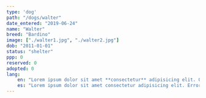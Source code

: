 ```yaml
---
type: 'dog'
path: "/dogs/walter"
date_entered: "2019-06-24"
name: "Walter"
breed: "Bardino"
image: ["./walter1.jpg", "./walter2.jpg"]
dob: "2011-01-01"
status: "shelter"
ppp: 0
reserved: 0
adopted: 0
lang: 
    en: "Lorem ipsum dolor sit amet **consectetur** adipisicing elit. Quisquam, aperiam. Facilis officiis hic nihil! Magni quas beatae eum eligendi voluptate non fugit accusantium vel recusandae officia, facilis laborum ipsum neque suscipit nesciunt error, atque eaque ipsam voluptas voluptatum. Aspernatur expedita neque atque fugiat quos molestias ea accusantium perspiciatis adipisci saepe?\n\nLorem, ipsum dolor sit amet consectetur adipisicing elit. Delectus at nihil dicta, distinctio, vel optio nobis nam ab neque exercitationem illo doloremque adipisci quas accusamus sed consequuntur provident, dignissimos vitae quia deserunt quod itaque praesentium? Temporibus, dolorem delectus quas voluptates repellat animi quia molestias quasi facere. Necessitatibus quis sunt unde saepe, quam voluptates nostrum laborum culpa sit nesciunt quo impedit praesentium harum ipsam maiores dolorum obcaecati. Quis, architecto. Eos nihil excepturi omnis esse recusandae illum beatae eius repellendus at in?"
    es: "Lorem ipsum dolor sit amet consectetur adipisicing elit. Error perspiciatis explicabo consectetur harum dolor nihil iste repellendus temporibus dolores hic minima quae aliquam optio dolore possimus deleniti, labore ex suscipit nulla architecto? Porro nobis id expedita inventore vitae blanditiis voluptas enim aut harum ex quibusdam laborum assumenda, ipsa nisi, totam cupiditate voluptatum. Iure illum illo incidunt quasi totam quae doloribus?"
---
```

